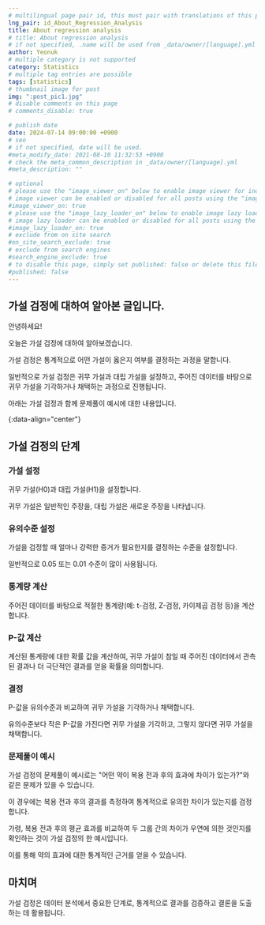 ```yaml
---
# multilingual page pair id, this must pair with translations of this page. (This name must be unique)
lng_pair: id_About_Regression_Analysis
title: About regression analysis
# title: About regression analysis
# if not specified, .name will be used from _data/owner/[language].yml
author: Yeonuk
# multiple category is not supported
category: Statistics
# multiple tag entries are possible
tags: [statistics]
# thumbnail image for post
img: ":post_pic1.jpg"
# disable comments on this page
# comments_disable: true

# publish date
date: 2024-07-14 09:00:00 +0900
# seo
# if not specified, date will be used.
#meta_modify_date: 2021-08-10 11:32:53 +0900
# check the meta_common_description in _data/owner/[language].yml
#meta_description: ""

# optional
# please use the "image_viewer_on" below to enable image viewer for individual pages or posts (_posts/ or [language]/_posts folders).
# image viewer can be enabled or disabled for all posts using the "image_viewer_posts: true" setting in _data/conf/main.yml.
#image_viewer_on: true
# please use the "image_lazy_loader_on" below to enable image lazy loader for individual pages or posts (_posts/ or [language]/_posts folders).
# image lazy loader can be enabled or disabled for all posts using the "image_lazy_loader_posts: true" setting in _data/conf/main.yml.
#image_lazy_loader_on: true
# exclude from on site search
#on_site_search_exclude: true
# exclude from search engines
#search_engine_exclude: true
# to disable this page, simply set published: false or delete this file
#published: false
---
```


<!-- outline-start -->

## 가설 검정에 대하여 알아본 글입니다.

안녕하세요!

오늘은 가설 검정에 대하여 알아보겠습니다.

가설 검정은 통계적으로 어떤 가설이 옳은지 여부를 결정하는 과정을 말합니다.

일반적으로 가설 검정은 귀무 가설과 대립 가설을 설정하고, 주어진 데이터를 바탕으로 귀무 가설을 기각하거나 채택하는 과정으로 진행됩니다.

아래는 가설 검정과 함께 문제풀이 예시에 대한 내용입니다.

{:data-align="center"}

<!-- outline-end -->

## 가설 검정의 단계

### 가설 설정

귀무 가설(H0)과 대립 가설(H1)을 설정합니다.

귀무 가설은 일반적인 주장을, 대립 가설은 새로운 주장을 나타냅니다.

### 유의수준 설정

가설을 검정할 때 얼마나 강력한 증거가 필요한지를 결정하는 수준을 설정합니다.

일반적으로 0.05 또는 0.01 수준이 많이 사용됩니다.

### 통계량 계산

주어진 데이터를 바탕으로 적절한 통계량(예: t-검정, Z-검정, 카이제곱 검정 등)을 계산합니다.

### P-값 계산

계산된 통계량에 대한 확률 값을 계산하여, 귀무 가설이 참일 때 주어진 데이터에서 관측된 결과나 더 극단적인 결과를 얻을 확률을 의미합니다.

### 결정

P-값을 유의수준과 비교하여 귀무 가설을 기각하거나 채택합니다.

유의수준보다 작은 P-값을 가진다면 귀무 가설을 기각하고, 그렇지 않다면 귀무 가설을 채택합니다.

### 문제풀이 예시

가설 검정의 문제풀이 예시로는 "어떤 약이 복용 전과 후의 효과에 차이가 있는가?"와 같은 문제가 있을 수 있습니다.

이 경우에는 복용 전과 후의 결과를 측정하여 통계적으로 유의한 차이가 있는지를 검정합니다.

가령, 복용 전과 후의 평균 효과를 비교하여 두 그룹 간의 차이가 우연에 의한 것인지를 확인하는 것이 가설 검정의 한 예시입니다.

이를 통해 약의 효과에 대한 통계적인 근거를 얻을 수 있습니다.

## 마치며

가설 검정은 데이터 분석에서 중요한 단계로, 통계적으로 결과를 검증하고 결론을 도출하는 데 활용됩니다.
